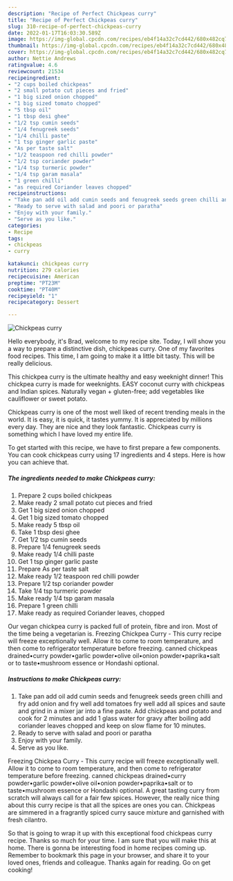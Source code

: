 ```yaml
---
description: "Recipe of Perfect Chickpeas curry"
title: "Recipe of Perfect Chickpeas curry"
slug: 310-recipe-of-perfect-chickpeas-curry
date: 2022-01-17T16:03:30.589Z
image: https://img-global.cpcdn.com/recipes/eb4f14a32c7cd442/680x482cq70/chickpeas-curry-recipe-main-photo.jpg
thumbnail: https://img-global.cpcdn.com/recipes/eb4f14a32c7cd442/680x482cq70/chickpeas-curry-recipe-main-photo.jpg
cover: https://img-global.cpcdn.com/recipes/eb4f14a32c7cd442/680x482cq70/chickpeas-curry-recipe-main-photo.jpg
author: Nettie Andrews
ratingvalue: 4.6
reviewcount: 21534
recipeingredient:
- "2 cups boiled chickpeas"
- "2 small potato cut pieces and fried"
- "1 big sized onion chopped"
- "1 big sized tomato chopped"
- "5 tbsp oil"
- "1 tbsp desi ghee"
- "1/2 tsp cumin seeds"
- "1/4 fenugreek seeds"
- "1/4 chilli paste"
- "1 tsp ginger garlic paste"
- "As per taste salt"
- "1/2 teaspoon red chilli powder"
- "1/2 tsp coriander powder"
- "1/4 tsp turmeric powder"
- "1/4 tsp garam masala"
- "1 green chilli"
- "as required Coriander leaves chopped"
recipeinstructions:
- "Take pan add oil add cumin seeds and fenugreek seeds green chilli and fry add onion and fry well add tomatoes fry well add all spices and saute and grind in a mixer jar into a fine paste. Add chickpeas and potato and cook for 2 minutes and add 1 glass water for gravy after boiling add coriander leaves chopped and keep on slow flame for 10 minutes."
- "Ready to serve with salad and poori or paratha"
- "Enjoy with your family."
- "Serve as you like."
categories:
- Recipe
tags:
- chickpeas
- curry

katakunci: chickpeas curry 
nutrition: 279 calories
recipecuisine: American
preptime: "PT23M"
cooktime: "PT40M"
recipeyield: "1"
recipecategory: Dessert

---
```



![Chickpeas curry](https://img-global.cpcdn.com/recipes/eb4f14a32c7cd442/680x482cq70/chickpeas-curry-recipe-main-photo.jpg)

Hello everybody, it's Brad, welcome to my recipe site. Today, I will show you a way to prepare a distinctive dish, chickpeas curry. One of my favorites food recipes. This time, I am going to make it a little bit tasty. This will be really delicious.

This chickpea curry is the ultimate healthy and easy weeknight dinner! This chickpea curry is made for weeknights. EASY coconut curry with chickpeas and Indian spices. Naturally vegan + gluten-free; add vegetables like cauliflower or sweet potato.

Chickpeas curry is one of the most well liked of recent trending meals in the world. It is easy, it is quick, it tastes yummy. It is appreciated by millions every day. They are nice and they look fantastic. Chickpeas curry is something which I have loved my entire life.


To get started with this recipe, we have to first prepare a few components. You can cook chickpeas curry using 17 ingredients and 4 steps. Here is how you can achieve that.

<!--inarticleads1-->

##### The ingredients needed to make Chickpeas curry:

1. Prepare 2 cups boiled chickpeas
1. Make ready 2 small potato cut pieces and fried
1. Get 1 big sized onion chopped
1. Get 1 big sized tomato chopped
1. Make ready 5 tbsp oil
1. Take 1 tbsp desi ghee
1. Get 1/2 tsp cumin seeds
1. Prepare 1/4 fenugreek seeds
1. Make ready 1/4 chilli paste
1. Get 1 tsp ginger garlic paste
1. Prepare As per taste salt
1. Make ready 1/2 teaspoon red chilli powder
1. Prepare 1/2 tsp coriander powder
1. Take 1/4 tsp turmeric powder
1. Make ready 1/4 tsp garam masala
1. Prepare 1 green chilli
1. Make ready as required Coriander leaves, chopped


Our vegan chickpea curry is packed full of protein, fibre and iron. Most of the time being a vegetarian is. Freezing Chickpea Curry - This curry recipe will freeze exceptionally well. Allow it to come to room temperature, and then come to refrigerator temperature before freezing. canned chickpeas drained•curry powder•garlic powder•olive oil•onion powder•paprika•salt or to taste•mushroom essence or Hondashi optional. 

<!--inarticleads2-->

##### Instructions to make Chickpeas curry:

1. Take pan add oil add cumin seeds and fenugreek seeds green chilli and fry add onion and fry well add tomatoes fry well add all spices and saute and grind in a mixer jar into a fine paste. Add chickpeas and potato and cook for 2 minutes and add 1 glass water for gravy after boiling add coriander leaves chopped and keep on slow flame for 10 minutes.
1. Ready to serve with salad and poori or paratha
1. Enjoy with your family.
1. Serve as you like.


Freezing Chickpea Curry - This curry recipe will freeze exceptionally well. Allow it to come to room temperature, and then come to refrigerator temperature before freezing. canned chickpeas drained•curry powder•garlic powder•olive oil•onion powder•paprika•salt or to taste•mushroom essence or Hondashi optional. A great tasting curry from scratch will always call for a fair few spices. However, the really nice thing about this curry recipe is that all the spices are ones you can. Chickpeas are simmered in a fragrantly spiced curry sauce mixture and garnished with fresh cilantro. 

So that is going to wrap it up with this exceptional food chickpeas curry recipe. Thanks so much for your time. I am sure that you will make this at home. There is gonna be interesting food in home recipes coming up. Remember to bookmark this page in your browser, and share it to your loved ones, friends and colleague. Thanks again for reading. Go on get cooking!
